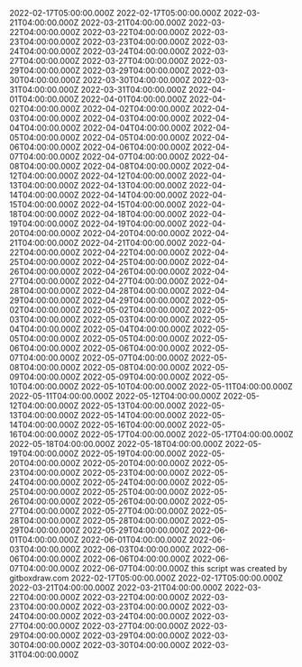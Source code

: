 2022-02-17T05:00:00.000Z
2022-02-17T05:00:00.000Z
2022-03-21T04:00:00.000Z
2022-03-21T04:00:00.000Z
2022-03-22T04:00:00.000Z
2022-03-22T04:00:00.000Z
2022-03-23T04:00:00.000Z
2022-03-23T04:00:00.000Z
2022-03-24T04:00:00.000Z
2022-03-24T04:00:00.000Z
2022-03-27T04:00:00.000Z
2022-03-27T04:00:00.000Z
2022-03-29T04:00:00.000Z
2022-03-29T04:00:00.000Z
2022-03-30T04:00:00.000Z
2022-03-30T04:00:00.000Z
2022-03-31T04:00:00.000Z
2022-03-31T04:00:00.000Z
2022-04-01T04:00:00.000Z
2022-04-01T04:00:00.000Z
2022-04-02T04:00:00.000Z
2022-04-02T04:00:00.000Z
2022-04-03T04:00:00.000Z
2022-04-03T04:00:00.000Z
2022-04-04T04:00:00.000Z
2022-04-04T04:00:00.000Z
2022-04-05T04:00:00.000Z
2022-04-05T04:00:00.000Z
2022-04-06T04:00:00.000Z
2022-04-06T04:00:00.000Z
2022-04-07T04:00:00.000Z
2022-04-07T04:00:00.000Z
2022-04-08T04:00:00.000Z
2022-04-08T04:00:00.000Z
2022-04-12T04:00:00.000Z
2022-04-12T04:00:00.000Z
2022-04-13T04:00:00.000Z
2022-04-13T04:00:00.000Z
2022-04-14T04:00:00.000Z
2022-04-14T04:00:00.000Z
2022-04-15T04:00:00.000Z
2022-04-15T04:00:00.000Z
2022-04-18T04:00:00.000Z
2022-04-18T04:00:00.000Z
2022-04-19T04:00:00.000Z
2022-04-19T04:00:00.000Z
2022-04-20T04:00:00.000Z
2022-04-20T04:00:00.000Z
2022-04-21T04:00:00.000Z
2022-04-21T04:00:00.000Z
2022-04-22T04:00:00.000Z
2022-04-22T04:00:00.000Z
2022-04-25T04:00:00.000Z
2022-04-25T04:00:00.000Z
2022-04-26T04:00:00.000Z
2022-04-26T04:00:00.000Z
2022-04-27T04:00:00.000Z
2022-04-27T04:00:00.000Z
2022-04-28T04:00:00.000Z
2022-04-28T04:00:00.000Z
2022-04-29T04:00:00.000Z
2022-04-29T04:00:00.000Z
2022-05-02T04:00:00.000Z
2022-05-02T04:00:00.000Z
2022-05-03T04:00:00.000Z
2022-05-03T04:00:00.000Z
2022-05-04T04:00:00.000Z
2022-05-04T04:00:00.000Z
2022-05-05T04:00:00.000Z
2022-05-05T04:00:00.000Z
2022-05-06T04:00:00.000Z
2022-05-06T04:00:00.000Z
2022-05-07T04:00:00.000Z
2022-05-07T04:00:00.000Z
2022-05-08T04:00:00.000Z
2022-05-08T04:00:00.000Z
2022-05-09T04:00:00.000Z
2022-05-09T04:00:00.000Z
2022-05-10T04:00:00.000Z
2022-05-10T04:00:00.000Z
2022-05-11T04:00:00.000Z
2022-05-11T04:00:00.000Z
2022-05-12T04:00:00.000Z
2022-05-12T04:00:00.000Z
2022-05-13T04:00:00.000Z
2022-05-13T04:00:00.000Z
2022-05-14T04:00:00.000Z
2022-05-14T04:00:00.000Z
2022-05-16T04:00:00.000Z
2022-05-16T04:00:00.000Z
2022-05-17T04:00:00.000Z
2022-05-17T04:00:00.000Z
2022-05-18T04:00:00.000Z
2022-05-18T04:00:00.000Z
2022-05-19T04:00:00.000Z
2022-05-19T04:00:00.000Z
2022-05-20T04:00:00.000Z
2022-05-20T04:00:00.000Z
2022-05-23T04:00:00.000Z
2022-05-23T04:00:00.000Z
2022-05-24T04:00:00.000Z
2022-05-24T04:00:00.000Z
2022-05-25T04:00:00.000Z
2022-05-25T04:00:00.000Z
2022-05-26T04:00:00.000Z
2022-05-26T04:00:00.000Z
2022-05-27T04:00:00.000Z
2022-05-27T04:00:00.000Z
2022-05-28T04:00:00.000Z
2022-05-28T04:00:00.000Z
2022-05-29T04:00:00.000Z
2022-05-29T04:00:00.000Z
2022-06-01T04:00:00.000Z
2022-06-01T04:00:00.000Z
2022-06-03T04:00:00.000Z
2022-06-03T04:00:00.000Z
2022-06-06T04:00:00.000Z
2022-06-06T04:00:00.000Z
2022-06-07T04:00:00.000Z
2022-06-07T04:00:00.000Z
this script was created by gitboxdraw.com
2022-02-17T05:00:00.000Z
2022-02-17T05:00:00.000Z
2022-03-21T04:00:00.000Z
2022-03-21T04:00:00.000Z
2022-03-22T04:00:00.000Z
2022-03-22T04:00:00.000Z
2022-03-23T04:00:00.000Z
2022-03-23T04:00:00.000Z
2022-03-24T04:00:00.000Z
2022-03-24T04:00:00.000Z
2022-03-27T04:00:00.000Z
2022-03-27T04:00:00.000Z
2022-03-29T04:00:00.000Z
2022-03-29T04:00:00.000Z
2022-03-30T04:00:00.000Z
2022-03-30T04:00:00.000Z
2022-03-31T04:00:00.000Z
